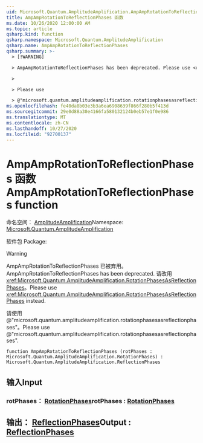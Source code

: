 ```yaml
---
uid: Microsoft.Quantum.AmplitudeAmplification.AmpAmpRotationToReflectionPhases
title: AmpAmpRotationToReflectionPhases 函数
ms.date: 10/26/2020 12:00:00 AM
ms.topic: article
qsharp.kind: function
qsharp.namespace: Microsoft.Quantum.AmplitudeAmplification
qsharp.name: AmpAmpRotationToReflectionPhases
qsharp.summary: >-
  > [!WARNING]

  > AmpAmpRotationToReflectionPhases has been deprecated. Please use <xref:Microsoft.Quantum.AmplitudeAmplification.RotationPhasesAsReflectionPhases> instead.

  >

  > Please use

  > @"microsoft.quantum.amplitudeamplification.rotationphasesasreflectionphases".
ms.openlocfilehash: fe40da8b03e3b3a6ea6908639f866f280b5f413d
ms.sourcegitcommit: 29e0d88a30e4166fa580132124b0eb57e1f0e986
ms.translationtype: MT
ms.contentlocale: zh-CN
ms.lasthandoff: 10/27/2020
ms.locfileid: "92700137"
---
```

# <a name="ampamprotationtoreflectionphases-function"></a><span data-ttu-id="01b50-102">AmpAmpRotationToReflectionPhases 函数</span><span class="sxs-lookup"><span data-stu-id="01b50-102">AmpAmpRotationToReflectionPhases function</span></span>

<span data-ttu-id="01b50-103">命名空间： [AmplitudeAmplification](xref:Microsoft.Quantum.AmplitudeAmplification)</span><span class="sxs-lookup"><span data-stu-id="01b50-103">Namespace: [Microsoft.Quantum.AmplitudeAmplification](xref:Microsoft.Quantum.AmplitudeAmplification)</span></span>

<span data-ttu-id="01b50-104">软件包 [](https://nuget.org/packages/)</span><span class="sxs-lookup"><span data-stu-id="01b50-104">Package: [](https://nuget.org/packages/)</span></span>


> [!WARNING]
> <span data-ttu-id="01b50-105">AmpAmpRotationToReflectionPhases 已被弃用。</span><span class="sxs-lookup"><span data-stu-id="01b50-105">AmpAmpRotationToReflectionPhases has been deprecated.</span></span> <span data-ttu-id="01b50-106">请改用 <xref:Microsoft.Quantum.AmplitudeAmplification.RotationPhasesAsReflectionPhases>。</span><span class="sxs-lookup"><span data-stu-id="01b50-106">Please use <xref:Microsoft.Quantum.AmplitudeAmplification.RotationPhasesAsReflectionPhases> instead.</span></span>
>
> <span data-ttu-id="01b50-107">请使用 @"microsoft.quantum.amplitudeamplification.rotationphasesasreflectionphases"。</span><span class="sxs-lookup"><span data-stu-id="01b50-107">Please use @"microsoft.quantum.amplitudeamplification.rotationphasesasreflectionphases".</span></span>



```qsharp
function AmpAmpRotationToReflectionPhases (rotPhases : Microsoft.Quantum.AmplitudeAmplification.RotationPhases) : Microsoft.Quantum.AmplitudeAmplification.ReflectionPhases
```


## <a name="input"></a><span data-ttu-id="01b50-108">输入</span><span class="sxs-lookup"><span data-stu-id="01b50-108">Input</span></span>

### <a name="rotphases--rotationphases"></a><span data-ttu-id="01b50-109">rotPhases： [RotationPhases](xref:Microsoft.Quantum.AmplitudeAmplification.RotationPhases)</span><span class="sxs-lookup"><span data-stu-id="01b50-109">rotPhases : [RotationPhases](xref:Microsoft.Quantum.AmplitudeAmplification.RotationPhases)</span></span>





## <a name="output--reflectionphases"></a><span data-ttu-id="01b50-110">输出： [ReflectionPhases](xref:Microsoft.Quantum.AmplitudeAmplification.ReflectionPhases)</span><span class="sxs-lookup"><span data-stu-id="01b50-110">Output : [ReflectionPhases](xref:Microsoft.Quantum.AmplitudeAmplification.ReflectionPhases)</span></span>

